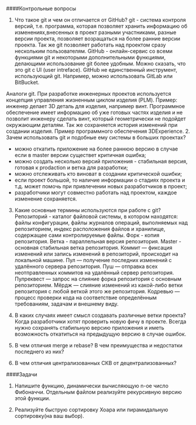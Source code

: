 ####Контрольные вопросы
1. Что такое git и чем он отличается от GitHub?
git - система контроля версий, т.е. программа, которая позволяет хранить информацию об изменениях,внесенных в проект разными участниками, разные версии проекта, позволяет возращаться на более ранние версии проекта. Так же git позволяет работать над проектом сразу нескольким пользователям.
GitHub - онлайн-сервис со всеми функциями git и некоторыми дополнительными функциями, делающими использование git более удобным. Можно сказать, что это git с UI (user intreface). GitHub не единственный инструмент, использующий git. Например, можно использовать GitLab или BitBucket.

Аналоги git. При разработке инженерных проектов используется концепция управления жизненным циклом изделия (PLM). Пример: инженер делает 3D деталь для изделия, например винт. Программное обеспечение имеет информацию об уже готовых частях изделия и не позволит инженеру сделать винт, который геометрически не подойдет окружающим деталям. Так же сохраняется история изменений при создании изделия. Пример программного обеспечения 3DExperience.
2. Зачем использовать git и подобные ему системы в больших проектах?
- можно откатить приложение на более раннюю версию в случае если в master версии существет критичная ошибка;
- можно создать несколько версий приложения - стабильная версия, готовая к prodaction и ветка для разработки;
- можно отслеживать кто виноват в создании критической ошибки;
- если проект большой, то наличие информации о стадиях проекта и т.д. может помочь при привлечении новых разработчиков в проект;
- разработчики могут совместно работать над проектом, каждое изменение сохраняется.
3. Какие основные термины используются при работе с git?
Репозиторий - каталог файловой системы, в котором находятся: файлы конфигурации, файлы журналов операций, выполняемых над репозиторием, индекс расположения файлов и хранилище, содержащее сами контролируемые файлы.
Форк - копия репозитория.
Ветка - параллельная версия репозитория.
Master - основная стабильная ветка репозитория.
Коммит — фиксация изменений или запись изменений в репозиторий, происходит на локальной машине.
Пул — получение последних изменений с удалённого сервера репозитория.
Пуш — отправка всех неотправленных коммитов на удалённый сервер репозитория.
Пулреквест — запрос на слияние форка репозитория с основным репозиторием. 
Мёрдж — слияние изменений из какой-либо ветки репозитория с любой веткой этого же репозитория.
Кодревью — процесс проверки кода на соответствие определённым требованиям, задачам и внешнему виду.

4. В каких случаях имеет смысл создавать различные ветки проекта?
Когда разработчики хотят проверить новую фичу в проекте. Всегда нужно сохранять стабильную версию приложения и иметь возможность откатиться на предыдущую версию в случае ошибок.
5. В чем отличия merge и rebase? В чем преимущества и недостатки последнего из них?

6. В чем отличия централизованных СКВ от децентрализованных?

####Задачи
1. Напишите функцию, динамически вычисляющую n-ое число Фибоначчи. Отдельным файлом реализуйте рекурсивную версию этой функции.

2. Реализуйте быструю сортировку Хоара или пирамидальную сортировку(на ваш выбор).
